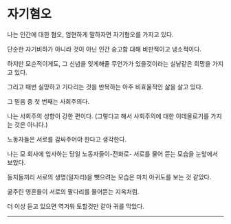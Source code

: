 자기혐오
===

나는 인간에 대한 혐오, 엄현하게 말하자면 자기혐오를 가지고 있다.

단순한 자기비하가 아니라 것이 아닌 인간 숭고함 대해 비판적이고 냉소적이다.

하지만 모순적이게도, 그 신념을 잊게해줄 무언가가 있을것이라는 실낱같은 희망을 가지고 있다.

그리고 매번 실망하고 기다리는 것을 반복하는 아주 비효율적인 삶을 살고 있다.

그 믿음 중 첫 번째는 사회주의다.

나는 사회주의 성향이 강한 편이다. (그렇다고 해서 사회주의에 대한 이데올로기를 가지는 것은 아니다.)

노동자들은 서로를 감싸주어야 한다고 생각한다.

나는 모 회사에 입사하는 당일 노동자들이-전화로- 서로를 물어 뜯는 모습을 눈앞에서 보았다.

동지들끼리 서로의 생명(일자리)을 뺏으려는 모습은 마치 아귀도를 보는 것 같았다.

굶주린 영혼들이 서로의 팔다리를 물어뜯는 지옥처럼.

더 이상 듣고 있으면 역겨워 토할것만 같아 귀를 막았다.

---
<!--


---

이 회사 개발팀의 가장 큰 문제는

닭의 주둥이가 우두머리꼴을 하고 있다는 것. 그리고 아무 생각없이 앉아 있는 동료들.

내가 본 모습이다.

<s>이것이 마치 자본주의를 신봉하는 사람들이,

`-나는 자본주의가 싫다라고-아닌척 하는 것을 미덕으로 하는 습관`이 몸에 배어 나타나는 현상은 아닐까?

매스미디어의 거짓된 단어 '**신자유주의**'라는 가면을 쓰고 키보드 앞에 앉아 숨죽이며 CTRL+C, CTRL+V를 하고 있다.</s>

> 내가 너무 큰 오해를 했다.
>
> 그들은 그저 싸구려 신념을 구겨신고 앉아있었다. 그냥 싫은것이다.


---

##  鷄口(닭의 주둥이)

오늘도 조금이나마 믿었던 인간에 대한 애정은 사라진다.

나는 자기혐오

인간이 어떻게 저런 말이 나올까 하는 생각이 들었다.



## 레밍즈(Lemmings)

---

## 역시나

이 회사의 고용주에 대해 생각해본다.

처음에는 이상한 사람이라고 생각을 했다.

언젠가 브르주아지와 프롤레타리아에 대한 나의 감정과 의견을 물어보았지만 자신들은 브루주아지는 아니라고 했다.

그리고 행동이 너무 경솔해 보이기도 했고, 질문과는 조금 엇나간 대답을 듣는 게 여러 차례.

하지만, 나는 오늘 그 사람의 논문을 찾아 읽어보았다.

그리고 나는 창피함에 얼굴이 붉어졌다.

'아.. 그래서 그랬구나'라는 마음에 부끄러워 얼굴을 보기 민망하다.

...

간혹 정치인들이,

국내 일반 상식과는 다르게 입과 행동으로 분란을 조성하거나 매스컴에 오르내리는 것을 보았다.

그것이 의도된 행동이라는 것을 알고 있다. (또는 정말 멍청하거나)

내로라하는 대학입시, 사법고시를 합격 정말 대단한 엘리트들이

아무 생각 없이 말을 뱉는다는 것이 이상하다.

누군가는 공부만 해서 타인의 생각에 공감하는 능력이 떨어지겠다고 생각하지만.

타인의 마음을 헤아리고 공감하는-나아가 연민의 감정까지-생각과 마음은 절대로 낮은 지능에서 나오는 것이 아니다.

이 감정은 다른 동물들에서 쉽게 볼 수 없는(지구상에서) 감정이다.

유물론으로 이 감정이 하나의 관념처럼 생겼고 존재한다고 하면 할 말 없지만,

나는 이 숭고한 마음이 절대 낮은 지능에서 나올 수 없다고 본다.

곧, 저들은 더 잘 알고 있고, 이것을 조종할 수 있다는 것.

...

이 고용주도 같거나 유사할 것이다.

그것도 둘이라니.


 -->